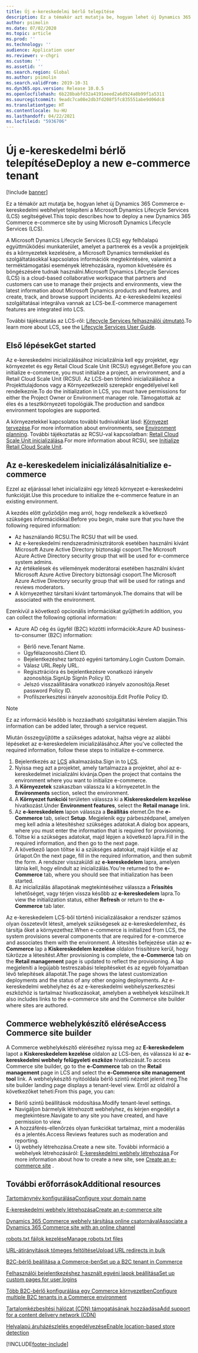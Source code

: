 ```yaml
---
title: Új e-kereskedelmi bérlő telepítése
description: Ez a témakör azt mutatja be, hogyan lehet új Dynamics 365 Commerce e-kereskedelmi webhelyet telepíteni a Microsoft Dynamics Lifecycle Services (LCS) segítségével.
author: psimolin
ms.date: 07/02/2020
ms.topic: article
ms.prod: ''
ms.technology: ''
audience: Application user
ms.reviewer: v-chgri
ms.custom: ''
ms.assetid: ''
ms.search.region: Global
ms.author: psimolin
ms.search.validFrom: 2019-10-31
ms.dyn365.ops.version: Release 10.0.5
ms.openlocfilehash: 6b228babfd32a4191eeed2a6d924a8b99f1a5311
ms.sourcegitcommit: 9eadc7ca08e2db3fd208f5fc835551abe9d06dc8
ms.translationtype: HT
ms.contentlocale: hu-HU
ms.lasthandoff: 04/22/2021
ms.locfileid: "5936706"
---
```

# <a name="deploy-a-new-e-commerce-tenant"></a><span data-ttu-id="fe9c3-103">Új e-kereskedelmi bérlő telepítése</span><span class="sxs-lookup"><span data-stu-id="fe9c3-103">Deploy a new e-commerce tenant</span></span>

[!include [banner](includes/banner.md)]

<span data-ttu-id="fe9c3-104">Ez a témakör azt mutatja be, hogyan lehet új Dynamics 365 Commerce e-kereskedelmi webhelyet telepíteni a Microsoft Dynamics Lifecycle Services (LCS) segítségével.</span><span class="sxs-lookup"><span data-stu-id="fe9c3-104">This topic describes how to deploy a new Dynamics 365 Commerce e-commerce site by using Microsoft Dynamics Lifecycle Services (LCS).</span></span>

<span data-ttu-id="fe9c3-105">A Microsoft Dynamics Lifecycle Services (LCS) egy felhőalapú együttműködési munkaterület, amelyet a partnerek és a vevők a projektjeik és a környezetek kezelésére, a Microsoft Dynamics termékekkel és szolgáltatásokkal kapcsolatos információk megtekintésére, valamint a terméktámogatási események létrehozására, nyomon követésére és böngészésére tudnak használni.</span><span class="sxs-lookup"><span data-stu-id="fe9c3-105">Microsoft Dynamics Lifecycle Services (LCS) is a cloud-based collaborative workspace that partners and customers can use to manage their projects and environments, view the latest information about Microsoft Dynamics products and features, and create, track, and browse support incidents.</span></span> <span data-ttu-id="fe9c3-106">Az e-kereskedelmi kezelési szolgáltatásai integrálva vannak az LCS-be.</span><span class="sxs-lookup"><span data-stu-id="fe9c3-106">E-commerce management features are integrated into LCS.</span></span>

<span data-ttu-id="fe9c3-107">További tájékoztatás az LCS-ről: [Lifecycle Services felhasználói útmutató](/dynamics365/unified-operations/dev-itpro/lifecycle-services/lcs-user-guide).</span><span class="sxs-lookup"><span data-stu-id="fe9c3-107">To learn more about LCS, see the [Lifecycle Services User Guide](/dynamics365/unified-operations/dev-itpro/lifecycle-services/lcs-user-guide).</span></span>
    
## <a name="get-started"></a><span data-ttu-id="fe9c3-108">Első lépések</span><span class="sxs-lookup"><span data-stu-id="fe9c3-108">Get started</span></span>

<span data-ttu-id="fe9c3-109">Az e-kereskedelmi inicializálásához inicializálnia kell egy projektet, egy környezetet és egy Retail Cloud Scale Unit (RCSU) egységet.</span><span class="sxs-lookup"><span data-stu-id="fe9c3-109">Before you can initialize e-commerce, you must initialize a project, an environment, and a Retail Cloud Scale Unit (RCSU).</span></span> <span data-ttu-id="fe9c3-110">Az LCS-ben történő inicializáláshoz a Projekttulajdonos vagy a Környezetkezelő szerepkör engedélyeivel kell rendelkeznie.</span><span class="sxs-lookup"><span data-stu-id="fe9c3-110">To do the initialization in LCS, you must have permissions for either the Project Owner or Environment manager role.</span></span> <span data-ttu-id="fe9c3-111">Támogatottak az éles és a tesztkörnyezeti topológiák.</span><span class="sxs-lookup"><span data-stu-id="fe9c3-111">The production and sandbox environment topologies are supported.</span></span>

<span data-ttu-id="fe9c3-112">A környezetekkel kapcsolatos további tudnivalókat lásd: [Környezet tervezése](/dynamics365/unified-operations/fin-and-ops/imp-lifecycle/environment-planning).</span><span class="sxs-lookup"><span data-stu-id="fe9c3-112">For more information about environments, see [Environment planning](/dynamics365/unified-operations/fin-and-ops/imp-lifecycle/environment-planning).</span></span> <span data-ttu-id="fe9c3-113">További tájékoztatás az RCSU-val kapcsolatban: [Retail Cloud Scale Unit inicializálása](/dynamics365/unified-operations/dev-itpro/deployment/initialize-retail-channels).</span><span class="sxs-lookup"><span data-stu-id="fe9c3-113">For more information about RCSU, see [Initialize Retail Cloud Scale Unit](/dynamics365/unified-operations/dev-itpro/deployment/initialize-retail-channels).</span></span>

## <a name="initialize-e-commerce"></a><span data-ttu-id="fe9c3-114">Az e-kereskedelem inicializálása</span><span class="sxs-lookup"><span data-stu-id="fe9c3-114">Initialize e-commerce</span></span>

<span data-ttu-id="fe9c3-115">Ezzel az eljárással lehet inicializálni egy létező környezet e-kereskedelmi funkcióját.</span><span class="sxs-lookup"><span data-stu-id="fe9c3-115">Use this procedure to initialize the e-commerce feature in an existing environment.</span></span>

<span data-ttu-id="fe9c3-116">A kezdés előtt győződjön meg arról, hogy rendelkezik a következő szükséges információkkal:</span><span class="sxs-lookup"><span data-stu-id="fe9c3-116">Before you begin, make sure that you have the following required information:</span></span>

- <span data-ttu-id="fe9c3-117">Az használandó RCSU.</span><span class="sxs-lookup"><span data-stu-id="fe9c3-117">The RCSU that will be used.</span></span>
- <span data-ttu-id="fe9c3-118">Az e-kereskedelmi rendszeradminisztrátorok esetében használni kívánt Microsoft Azure Active Directory biztonsági csoport.</span><span class="sxs-lookup"><span data-stu-id="fe9c3-118">The Microsoft Azure Active Directory security group that will be used for e-commerce system admins.</span></span>
- <span data-ttu-id="fe9c3-119">Az értékelések és vélemények moderátorai esetében használni kívánt Microsoft Azure Active Directory biztonsági csoport.</span><span class="sxs-lookup"><span data-stu-id="fe9c3-119">The Microsoft Azure Active Directory security group that will be used for ratings and reviews moderators.</span></span>
- <span data-ttu-id="fe9c3-120">A környezethez társítani kívánt tartományok.</span><span class="sxs-lookup"><span data-stu-id="fe9c3-120">The domains that will be associated with the environment.</span></span>

<span data-ttu-id="fe9c3-121">Ezenkívül a következő opcionális információkat gyűjtheti:</span><span class="sxs-lookup"><span data-stu-id="fe9c3-121">In addition, you can collect the following optional information:</span></span>

- <span data-ttu-id="fe9c3-122">Azure AD cég és ügyfél (B2C) közötti információk:</span><span class="sxs-lookup"><span data-stu-id="fe9c3-122">Azure AD business-to-consumer (B2C) information:</span></span>

    - <span data-ttu-id="fe9c3-123">Bérlő neve.</span><span class="sxs-lookup"><span data-stu-id="fe9c3-123">Tenant Name.</span></span>
    - <span data-ttu-id="fe9c3-124">Ügyfélazonosító.</span><span class="sxs-lookup"><span data-stu-id="fe9c3-124">Client ID.</span></span>
    - <span data-ttu-id="fe9c3-125">Bejelentkezéshez tartozó egyéni tartomány.</span><span class="sxs-lookup"><span data-stu-id="fe9c3-125">Login Custom Domain.</span></span>
    - <span data-ttu-id="fe9c3-126">Válasz URL.</span><span class="sxs-lookup"><span data-stu-id="fe9c3-126">Reply URL.</span></span>
    - <span data-ttu-id="fe9c3-127">Regisztrációra és bejelentkezésre vonatkozó irányelv azonosítója.</span><span class="sxs-lookup"><span data-stu-id="fe9c3-127">SignUp SignIn Policy ID.</span></span>
    - <span data-ttu-id="fe9c3-128">Jelszó visszaállítására vonatkozó irányelv azonosítója.</span><span class="sxs-lookup"><span data-stu-id="fe9c3-128">Reset password Policy ID.</span></span>
    - <span data-ttu-id="fe9c3-129">Profilszerkesztési irányelv azonosítója.</span><span class="sxs-lookup"><span data-stu-id="fe9c3-129">Edit Profile Policy ID.</span></span>

> [!NOTE]
> <span data-ttu-id="fe9c3-130">Ez az információ később is hozzáadható szolgáltatási kérelem alapján.</span><span class="sxs-lookup"><span data-stu-id="fe9c3-130">This information can be added later, through a service request.</span></span>

<span data-ttu-id="fe9c3-131">Miután összegyűjtötte a szükséges adatokat, hajtsa végre az alábbi lépéseket az e-kereskedelem inicializálásához.</span><span class="sxs-lookup"><span data-stu-id="fe9c3-131">After you've collected the required information, follow these steps to initialize e-commerce.</span></span>

1. <span data-ttu-id="fe9c3-132">Bejelentkezés az [LCS](https://lcs.dynamics.com) alkalmazásba.</span><span class="sxs-lookup"><span data-stu-id="fe9c3-132">Sign in to [LCS](https://lcs.dynamics.com).</span></span>
1. <span data-ttu-id="fe9c3-133">Nyissa meg azt a projektet, amely tartalmazza a projektet, ahol az e-kereskedelmet inicializálni kívánja.</span><span class="sxs-lookup"><span data-stu-id="fe9c3-133">Open the project that contains the environment where you want to initialize e-commerce.</span></span>
1. <span data-ttu-id="fe9c3-134">A **Környezetek** szakaszban válassza ki a környezetet.</span><span class="sxs-lookup"><span data-stu-id="fe9c3-134">In the **Environments** section, select the environment.</span></span>
1. <span data-ttu-id="fe9c3-135">A **Környezet funkciói** területen válassza ki a **Kiskereskedelem kezelése** hivatkozást.</span><span class="sxs-lookup"><span data-stu-id="fe9c3-135">Under **Environment features**, select the **Retail manage** link.</span></span>
1. <span data-ttu-id="fe9c3-136">Az **e-kereskedelem** lapon válassza a **Beállítás** elemet.</span><span class="sxs-lookup"><span data-stu-id="fe9c3-136">On the **e-Commerce** tab, select **Setup**.</span></span> <span data-ttu-id="fe9c3-137">Megjelenik egy párbeszédpanel, amelyen meg kell adnia a létesítéshez szükséges adatokat.</span><span class="sxs-lookup"><span data-stu-id="fe9c3-137">A dialog box appears, where you must enter the information that is required for provisioning.</span></span>
1. <span data-ttu-id="fe9c3-138">Töltse ki a szükséges adatokat, majd lépjen a következő lapra.</span><span class="sxs-lookup"><span data-stu-id="fe9c3-138">Fill in the required information, and then go to the next page.</span></span>
1. <span data-ttu-id="fe9c3-139">A következő lapon töltse ki a szükséges adatokat, majd küldje el az űrlapot.</span><span class="sxs-lookup"><span data-stu-id="fe9c3-139">On the next page, fill in the required information, and then submit the form.</span></span> <span data-ttu-id="fe9c3-140">A rendszer visszaküldi az **e-kereskedelem** lapra, amelyen látnia kell, hogy elindult az inicializálás.</span><span class="sxs-lookup"><span data-stu-id="fe9c3-140">You're returned to the **e-Commerce** tab, where you should see that initialization has been started.</span></span>
1. <span data-ttu-id="fe9c3-141">Az inicializálás állapotának megtekintéséhez válassza a **Frissítés** lehetőséget, vagy térjen vissza később az **e-kereskedelem** lapra.</span><span class="sxs-lookup"><span data-stu-id="fe9c3-141">To view the initialization status, either **Refresh** or return to the **e-Commerce** tab later.</span></span>
    
<span data-ttu-id="fe9c3-142">Az e-kereskedelem LCS-ből történő inicializálásakor a rendszer számos olyan összetevőt létesít, amelyek szükségesek az e-kereskedelemhez, és társítja őket a környezethez.</span><span class="sxs-lookup"><span data-stu-id="fe9c3-142">When e-commerce is initialized from LCS, the system provisions several components that are required for e-commerce and associates them with the environment.</span></span> <span data-ttu-id="fe9c3-143">A létesítés befejezése után az **e-Commerce** lap a **Kiskereskedelem kezelése** oldalon frissítésre kerül, hogy tükrözze a létesítést.</span><span class="sxs-lookup"><span data-stu-id="fe9c3-143">After provisioning is complete, the **e-Commerce** tab on the **Retail management** page is updated to reflect the provisioning.</span></span> <span data-ttu-id="fe9c3-144">A lap megjeleníti a legújabb testreszabási telepítéseket és az egyéb folyamatban lévő telepítések állapotát.</span><span class="sxs-lookup"><span data-stu-id="fe9c3-144">The page shows the latest customization deployments and the status of any other ongoing deployments.</span></span> <span data-ttu-id="fe9c3-145">Az e-kereskedelmi webhelyhez és az e-kereskedelmi webhelyszerkesztési eszközhöz is tartalmaz hivatkozásokat, amelyben a webhelyek készülnek.</span><span class="sxs-lookup"><span data-stu-id="fe9c3-145">It also includes links to the e-commerce site and the Commerce site builder where sites are authored.</span></span>

## <a name="access-commerce-site-builder"></a><span data-ttu-id="fe9c3-146">Commerce webhelykészítő elérése</span><span class="sxs-lookup"><span data-stu-id="fe9c3-146">Access Commerce site builder</span></span>

<span data-ttu-id="fe9c3-147">A Commerce webhelykészítő eléréséhez nyissa meg az **E-kereskedelem** lapot a **Kiskereskedelem kezelése** oldalon az LCS-ben, és válassza ki az **e-kereskedelmi webhely felügyeleti eszköze** hivatkozását.</span><span class="sxs-lookup"><span data-stu-id="fe9c3-147">To access Commerce site builder, go to the **e-Commerce** tab on the **Retail management** page in LCS and select the **e-Commerce site management tool** link.</span></span> <span data-ttu-id="fe9c3-148">A webhelykészítő nyitóoldala bérlő szintű nézetet jelenít meg.</span><span class="sxs-lookup"><span data-stu-id="fe9c3-148">The site builder landing page displays a tenant-level view.</span></span> <span data-ttu-id="fe9c3-149">Erről az oldalról a következőket teheti:</span><span class="sxs-lookup"><span data-stu-id="fe9c3-149">From this page, you can:</span></span>

- <span data-ttu-id="fe9c3-150">Bérlő szintű beállítások módosítása.</span><span class="sxs-lookup"><span data-stu-id="fe9c3-150">Modify tenant-level settings.</span></span>
- <span data-ttu-id="fe9c3-151">Navigáljon bármelyik létrehozott webhelyhez, és kérjen engedélyt a megtekintésre.</span><span class="sxs-lookup"><span data-stu-id="fe9c3-151">Navigate to any site you have created, and have permission to view.</span></span> 
- <span data-ttu-id="fe9c3-152">A hozzáférés-ellenőrzés olyan funkciókat tartalmaz, mint a moderálás és a jelentés.</span><span class="sxs-lookup"><span data-stu-id="fe9c3-152">Access Reviews features such as moderation and reporting.</span></span>
- <span data-ttu-id="fe9c3-153">Új webhely létrehozása.</span><span class="sxs-lookup"><span data-stu-id="fe9c3-153">Create a new site.</span></span> <span data-ttu-id="fe9c3-154">További információ a webhelyek létrehozásáról: [E-kereskedelmi webhely létrehozása](create-ecommerce-site.md).</span><span class="sxs-lookup"><span data-stu-id="fe9c3-154">For more information about how to create a new site, see [Create an e-commerce site](create-ecommerce-site.md) .</span></span> 

## <a name="additional-resources"></a><span data-ttu-id="fe9c3-155">További erőforrások</span><span class="sxs-lookup"><span data-stu-id="fe9c3-155">Additional resources</span></span>

[<span data-ttu-id="fe9c3-156">Tartománynév konfigurálása</span><span class="sxs-lookup"><span data-stu-id="fe9c3-156">Configure your domain name</span></span>](configure-your-domain-name.md)

[<span data-ttu-id="fe9c3-157">E-kereskedelmi webhely létrehozása</span><span class="sxs-lookup"><span data-stu-id="fe9c3-157">Create an e-commerce site</span></span>](create-ecommerce-site.md)

[<span data-ttu-id="fe9c3-158">Dynamics 365 Commerce webhely társítása online csatornával</span><span class="sxs-lookup"><span data-stu-id="fe9c3-158">Associate a Dynamics 365 Commerce site with an online channel</span></span>](associate-site-online-store.md)

[<span data-ttu-id="fe9c3-159">robots.txt fájlok kezelése</span><span class="sxs-lookup"><span data-stu-id="fe9c3-159">Manage robots.txt files</span></span>](manage-robots-txt-files.md)

[<span data-ttu-id="fe9c3-160">URL-átirányítások tömeges feltöltése</span><span class="sxs-lookup"><span data-stu-id="fe9c3-160">Upload URL redirects in bulk</span></span>](upload-bulk-redirects.md)

[<span data-ttu-id="fe9c3-161">B2C-bérlő beállítása a Commerce-ben</span><span class="sxs-lookup"><span data-stu-id="fe9c3-161">Set up a B2C tenant in Commerce</span></span>](set-up-B2C-tenant.md)

[<span data-ttu-id="fe9c3-162">Felhasználói bejelentkezéshez használt egyéni lapok beállítása</span><span class="sxs-lookup"><span data-stu-id="fe9c3-162">Set up custom pages for user logins</span></span>](custom-pages-user-logins.md)

[<span data-ttu-id="fe9c3-163">Több B2C-bérlő konfigurálása egy Commerce környezetben</span><span class="sxs-lookup"><span data-stu-id="fe9c3-163">Configure multiple B2C tenants in a Commerce environment</span></span>](configure-multi-B2C-tenants.md)

[<span data-ttu-id="fe9c3-164">Tartalomkézbesítési hálózat (CDN) támogatásának hozzáadása</span><span class="sxs-lookup"><span data-stu-id="fe9c3-164">Add support for a content delivery network (CDN)</span></span>](add-cdn-support.md)

[<span data-ttu-id="fe9c3-165">Helyalapú áruházészlelés engedélyezése</span><span class="sxs-lookup"><span data-stu-id="fe9c3-165">Enable location-based store detection</span></span>](enable-store-detection.md)


[!INCLUDE[footer-include](../includes/footer-banner.md)]